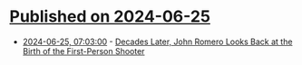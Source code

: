 # [Published on 2024-06-25](index.md)

* [2024-06-25, 07:03:00](https://soylentnews.org/article.pl?sid=24/06/24/1722216&from=rss) - [Decades Later, John Romero Looks Back at the Birth of the First-Person Shooter](https://soylentnews.org/article.pl?sid=24/06/24/1722216&from=rss)
